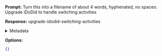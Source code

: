 **Prompt:**
Turn this into a filename of about 4 words, hyphenated, no spaces: Upgrade iDoDid to handle switching activities

**Response:**
upgrade-idodid-switching-activities

<details><summary>Metadata</summary>

- Duration: 1245 ms
- Datetime: 2023-09-04T16:46:56.046781
- Model: gpt-3.5-turbo-0613

</details>

**Options:**
```json
{}
```

